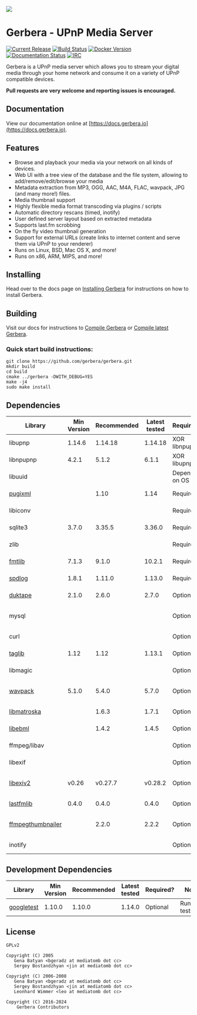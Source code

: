 <img style="background-color: rgb(248, 248, 248);" src="https://github.com/gerbera/gerbera/blob/master/artwork/logo-horiz.png?raw=true" />

# Gerbera - UPnP Media Server

[![Current Release](https://img.shields.io/github/release/gerbera/gerbera.svg?style=for-the-badge)](https://github.com/gerbera/gerbera/releases/latest) [![Build Status](https://img.shields.io/github/actions/workflow/status/gerbera/gerbera/ci.yml?style=for-the-badge&branch=master)](https://github.com/gerbera/gerbera/actions?query=workflow%3A%22CI+validation%22+branch%3Amaster) [![Docker Version](https://img.shields.io/docker/v/gerbera/gerbera?color=teal&label=docker&logoColor=white&sort=semver&style=for-the-badge)](https://hub.docker.com/r/gerbera/gerbera/tags?name=2.) [![Documentation Status](https://img.shields.io/readthedocs/gerbera?style=for-the-badge)](http://docs.gerbera.io/en/stable/?badge=stable) [![IRC](https://img.shields.io/badge/IRC-on%20libera.chat-orange.svg?style=for-the-badge)](https://web.libera.chat/?channels=#gerbera)

Gerbera is a UPnP media server which allows you to stream your digital media through your home network and consume it on a variety of UPnP compatible devices.

**Pull requests are very welcome and reporting issues is encouraged.**

## Documentation
View our documentation online at [https://docs.gerbera.io](https://docs.gerbera.io).

## Features
* Browse and playback your media via your network on all kinds of devices.
* Web UI with a tree view of the database and the file system, allowing to add/remove/edit/browse your media
* Metadata extraction from MP3, OGG, AAC, M4A, FLAC, wavpack, JPG (and many more!) files.
* Media thumbnail support
* Highly flexible media format transcoding via plugins / scripts
* Automatic directory rescans (timed, inotify)
* User defined server layout based on extracted metadata
* Supports last.fm scrobbing
* On the fly video thumbnail generation
* Support for external URLs (create links to internet content and serve them via UPnP to your renderer)
* Runs on Linux, BSD, Mac OS X, and more!
* Runs on x86, ARM, MIPS, and more!

## Installing
Head over to the docs page on [Installing Gerbera](https://docs.gerbera.io/en/stable/install.html) for instructions on
how to install Gerbera.

## Building
Visit our docs for instructions to [Compile Gerbera](https://docs.gerbera.io/en/stable/compile.html) or [Compile latest Gerbera](https://docs.gerbera.io/en/latest/compile.html).

### Quick start build instructions:
```
git clone https://github.com/gerbera/gerbera.git
mkdir build
cd build
cmake ../gerbera -DWITH_DEBUG=YES
make -j4
sudo make install
```

## Dependencies

| Library             | Min Version | Recommended | Latest tested | Required?     | Note                       | Default  |
|---------------------|-------------|-------------|---------------|---------------|----------------------------|----------|
| libupnp             | 1.14.6      | 1.14.18     | 1.14.18       | XOR libnpupnp | [pupnp]                    |          |
| libnpupnp           | 4.2.1       | 5.1.2       | 6.1.1         | XOR libupnp   | [npupnp]                   | Disabled |
| libuuid             |             |             |               | Depends on OS | Not required on \*BSD      |          |
| [pugixml]           |             | 1.10        | 1.14          | Required      | XML file and data support  |          |
| libiconv            |             |             |               | Required      | Charset conversion         |          |
| sqlite3             | 3.7.0       | 3.35.5      | 3.36.0        | Required      | Database storage           |          |
| zlib                |             |             |               | Required      | Data compression           |          |
| [fmtlib]            | 7.1.3       | 9.1.0       | 10.2.1        | Required      | Fast string formatting     |          |
| [spdlog]            | 1.8.1       | 1.11.0      | 1.13.0        | Required      | Runtime logging            |          |
| [duktape]           | 2.1.0       | 2.6.0       | 2.7.0         | Optional      | Scripting Support          | Enabled  |
| mysql               |             |             |               | Optional      | Alternate database storage | Disabled |
| curl                |             |             |               | Optional      | Enables web services       | Enabled  |
| [taglib]            | 1.12        | 1.12        | 1.13.1        | Optional      | Audio tag support          | Enabled  |
| libmagic            |             |             |               | Optional      | File type detection        | Enabled  |
| [wavpack]           | 5.1.0       | 5.4.0       | 5.7.0         | Optional      | WavPack metadata support   | Disabled |
| [libmatroska]       |             | 1.6.3       | 1.7.1         | Optional      | MKV metadata               | Enabled  |
| [libebml]           |             | 1.4.2       | 1.4.5         | Optional      | requird by [libmatroska]   | Enabled  |
| ffmpeg/libav        |             |             |               | Optional      | File metadata              | Disabled |
| libexif             |             |             |               | Optional      | JPEG Exif metadata         | Enabled  |
| [libexiv2]          | v0.26       | v0.27.7     | v0.28.2       | Optional      | Exif, IPTC, XMP metadata   | Disabled |
| [lastfmlib]         | 0.4.0       | 0.4.0       | 0.4.0         | Optional      | Enables scrobbling         | Disabled |
| [ffmpegthumbnailer] |             | 2.2.0       | 2.2.2         | Optional      | Generate video thumbnails  | Disabled |
| inotify             |             |             |               | Optional      | Efficient file monitoring  | Enabled  |

## Development Dependencies

| Library             | Min Version | Recommended | Latest tested | Required?     | Note                       | Default  |
|---------------------|-------------|-------------|---------------|---------------|----------------------------|----------|
| [googletest]        | 1.10.0      | 1.10.0      | 1.14.0        | Optional      | Running tests              | Disabled |

## License

    GPLv2

    Copyright (C) 2005
       Gena Batyan <bgeradz at mediatomb dot cc>
       Sergey Bostandzhyan <jin at mediatomb dot cc>

    Copyright (C) 2006-2008
       Gena Batyan <bgeradz at mediatomb dot cc>
       Sergey Bostandzhyan <jin at mediatomb dot cc>
       Leonhard Wimmer <leo at mediatomb dot cc>

    Copyright (C) 2016-2024
        Gerbera Contributors

[Docker Hub]: https://hub.docker.com/r/gerbera/gerbera
[duktape]: https://duktape.org
[ffmpegthumbnailer]: https://github.com/dirkvdb/ffmpegthumbnailer
[fmtlib]: https://github.com/fmtlib/fmt
[googletest]: https://github.com/google/googletest
[lastfmlib]: https://github.com/dirkvdb/lastfmlib
[libebml]: https://github.com/Matroska-Org/libebml
[libexiv2]: https://github.com/Exiv2/exiv2
[libmatroska]: https://github.com/Matroska-Org/libmatroska
[npupnp]: https://www.lesbonscomptes.com/upmpdcli/npupnp-doc/libnpupnp.html
[pugixml]: https://github.com/zeux/pugixml
[pupnp]: https://github.com/pupnp/pupnp
[spdlog]: https://github.com/gabime/spdlog
[taglib]: https://taglib.org/
[wavpack]: https://www.wavpack.com/
